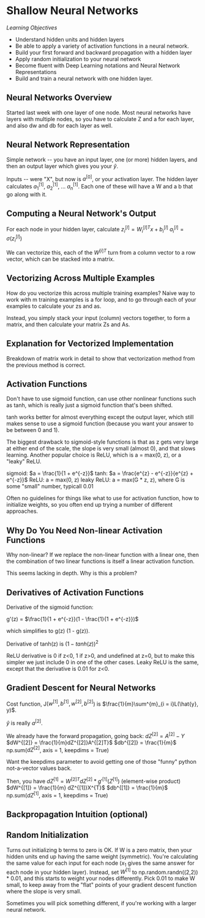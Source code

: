 # Shallow Neural Networks
*Learning Objectives*
- Understand hidden units and hidden layers
- Be able to apply a variety of activation functions in a neural network.
- Build your first forward and backward propagation with a hidden layer
- Apply random initialization to your neural network
- Become fluent with Deep Learning notations and Neural Network Representations
- Build and train a neural network with one hidden layer.
## Neural Networks Overview
Started last week with one layer of one node. Most neural networks have layers with multiple nodes, so you have to calculate Z and a for each layer, and also dw and db for each layer as well.
## Neural Network Representation
Simple network -- you have an input layer, one (or more) hidden layers, and then an output layer which gives you your $\hat{y}$.

Inputs -- were "X", but now is $a^{[0]}$, or your activation layer. The hidden layer calculates $a^{[1]}_{1}$, $a^{[1]}_{2}$, ... $a^{[1]}_{n}$. Each one of these will have a W and a b that go along with it.
## Computing a Neural Network's Output
For each node in your hidden layer, calculate
$z^{[l]}_{i} = W^{[l]T}_{i} x + b^{[l]}_{i}$
$a^{[l]}_{i} = \sigma(z^{[l]}_{i})$

We can vectorize this, each of the $W^{[i]T}$ turn from a column vector to a row vector, which can be stacked into a matrix.
## Vectorizing Across Multiple Examples
How do you vectorize this across multiple training examples? Naive way to work with m training examples is a for loop, and to go through each of your examples to calculate your zs and as.

Instead, you simply stack your input (column) vectors together, to form a matrix, and then calculate your matrix Zs and As.
## Explanation for Vectorized Implementation
Breakdown of matrix work in detail to show that vectorization method from the previous method is correct.
## Activation Functions
Don't have to use sigmoid function, can use other nonlinear functions such as tanh, which is really just a sigmoid function that's been shifted.

tanh works better for almost everything except the output layer, which still makes sense to use a sigmoid function (because you want your answer to be between 0 and 1).

The biggest drawback to sigmoid-style functions is that as z gets very large at either end of the scale, the slope is very small (almost 0), and that slows learning. Another popular choice is ReLU, which is a = max(0, z), or a "leaky" ReLU.

sigmoid: $a = \frac{1}{1 + e^{-z}}$
tanh: $a = \frac{e^{z} - e^{-z}}{e^{z} + e^{-z}}$
ReLU: a = max(0, z)
leaky ReLU: a = max(G * z, z), where G is some "small" number, typicall 0.01

Often no guidelines for things like what to use for activation function, how to initialize weights, so you often end up trying a number of different approaches.
## Why Do You Need Non-linear Activation Functions
Why non-linear? If we replace the non-linear function with a linear one, then the combination of two linear functions is itself a linear activation function.

This seems lacking in depth. Why is this a problem?
## Derivatives of Activation Functions
Derivative of the sigmoid function:

g'(z) = $\frac{1}{1 + e^{-z}}(1 - \frac{1}{1 + e^{-z}})$

which simplifies to g(z) (1 - g(z)).

Derivative of tanh(z) is $(1 - tanh(z))^{2}$

ReLU derivative is 0 if z<0, 1 if z>0, and undefined at z=0, but to make this simpler we just include 0 in one of the other cases. Leaky ReLU is the same, except that the derivative is 0.01 for z<0.
## Gradient Descent for Neural Networks
Cost function, J($w^{[1]}, b^{[1]}, w^{[2]}, b^{[2]}$) is $\frac{1}{m}\sum^{m}_{i = i}L(\hat{y}, y)$.

$\hat{y}$ is really $a^{[2]}$.

We already have the forward propagation, going back:
$dZ^{[2]} = A^{[2]} - Y$
$dW^{[2]} = \frac{1}{m}dZ^{[2]}A^{[2]T}$
$db^{[2]} = \frac{1}{m}$ np.sum($dZ^{[2]}$, axis = 1, keepdims = True)

Want the keepdims parameter to avoid getting one of those "funny" python not-a-vector values back.

Then, you have
$dZ^{[1]} = W^{[2]T}dZ^{[2]} * g'^{[1]}(Z^{[1]})$ (element-wise product)
$dW^{[1]} = \frac{1}{m} dZ^{[1]}X^{T}$
$db^{[1]} = \frac{1}{m}$ np.sum($dZ^{[1]}$, axis = 1, keepdims = True)

## Backpropagation Intuition (optional)

## Random Initialization
Turns out initializing b terms to zero is OK. If W is a zero matrix, then your hidden units end up having the same weight (symmetric). You're calculating the same value for each input for each node ($x_{1}$ gives the same answer for each node in your hidden layer). Instead, set $W^{[1]}$ to np.random.randn((2,2)) * 0.01, and this starts to weight your nodes differently. Pick 0.01 to make W small, to keep away from the "flat" points of your gradient descent function where the slope is very small.

Sometimes you will pick something different, if you're working with a larger neural network.
